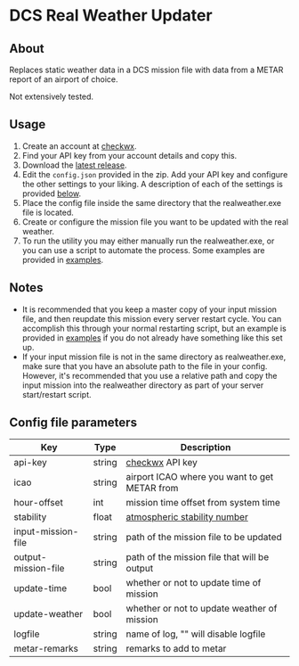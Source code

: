 # DCS Real Weather Updater

## About

Replaces static weather data in a DCS mission file with data from a METAR report
of an airport of choice.

Not extensively tested.

## Usage

1) Create an account at [checkwx](https://checkwxapi.com/).
2) Find your API key from your account details and copy this.
3) Download the [latest release](https://github.com/evogelsa/DCS-real-weather/releases/latest).
4) Edit the `config.json` provided in the zip. Add your API key and configure
the other settings to your liking. A description of each of the settings is
provided [below](#config-file-parameters).
5) Place the config file inside the same directory that the realweather.exe file
is located.
6) Create or configure the mission file you want to be updated with the real
weather.
7) To run the utility you may either manually run the realweather.exe, or you
can use a script to automate the process. Some examples are provided in
[examples](/examples).

## Notes

* It is recommended that you keep a master copy of your input mission file, and
then reupdate this mission every server restart cycle. You can accomplish this
through your normal restarting script, but an example is provided in
[examples](/examples) if you do not already have something like this set up.
* If your input mission file is not in the same directory as realweather.exe,
make sure that you have an absolute path to the file in your config. However,
it's recommended that you use a relative path and copy the input mission into
the realweather directory as part of your server start/restart script.

## Config file parameters

| Key                 | Type   | Description                                   |
|---------------------|--------|-----------------------------------------------|
| api-key             | string | [checkwx](https://www.checkwxapi.com) API key |
| icao                | string | airport ICAO where you want to get METAR from |
| hour-offset         | int    | mission time offset from system time          |
| stability           | float  | [atmospheric stability number][1]             |
| input-mission-file  | string | path of the mission file to be updated        |
| output-mission-file | string | path of the mission file that will be output  |
| update-time         | bool   | whether or not to update time of mission      |
| update-weather      | bool   | whether or not to update weather of mission   |
| logfile             | string | name of log, "" will disable logfile          |
| metar-remarks       | string | remarks to add to metar                       |

[1]: https://en.wikipedia.org/wiki/Wind_profile_power_law
